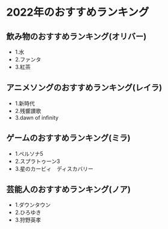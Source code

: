 # 2022年のおすすめランキング

## 飲み物のおすすめランキング(オリバー)

- 1.水
- 2.ファンタ
- 3.紅茶

## アニメソングのおすすめランキング(レイラ)

- 1.新時代
- 2.残響讃歌
- 3.dawn of infinity

## ゲームのおすすめランキング(ミラ)

- 1.ペルソナ5
- 2.スプラトゥーン3
- 3.星のカービィ　ディスカバリー

## 芸能人のおすすめランキング(ノア)

- 1.ダウンタウン
- 2.ひろゆき
- 3.狩野英孝

